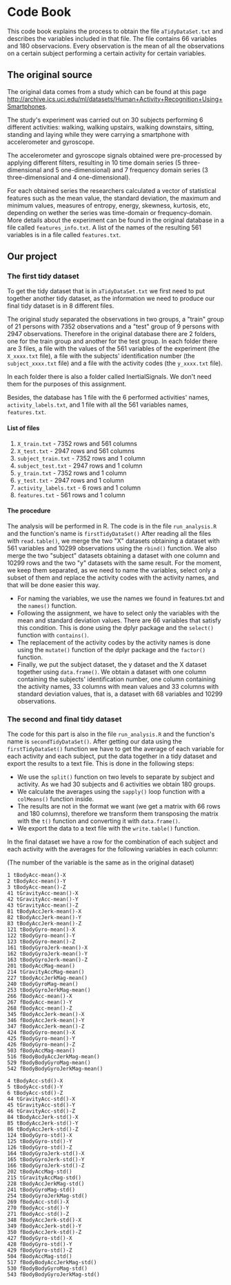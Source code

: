 Code Book
==========

This code book explains the process to obtain the file ```aTidyDataSet.txt``` and describes the variables included in that file. The file contains 66 variables and 180 observacions. Every observation is the mean of all the observations on a certain subject performing a certain activity for certain variables.
## The original source
The original data comes from a study which can be found at this page http://archive.ics.uci.edu/ml/datasets/Human+Activity+Recognition+Using+Smartphones.

The  study's experiment was carried out on 30 subjects performing 6 different activities: walking, walking upstairs, walking downstairs, sitting, standing and laying while they were carrying a smartphone with accelerometer and gyroscope.

The accelerometer and gyroscope signals obtained were pre-processed by applying different filters, resulting in 10 time domain series (5 three-dimensional and 5 one-dimensional) and 7 frequency domain series (3 three-dimensional and 4 one-dimensional).

For each obtained series the researchers calculated a vector of statistical features such as the mean
value, the standard deviation, the maximum and minimum values, measures of entropy, energy, skewness,
kurtosis, etc, depending on wether the series was time-domain or frequency-domain. More details about the
experiment can be found in the original database in a file called ```features_info.txt```. A list of the names of the resulting 561 variables is in a file called ```features.txt```.

## Our project
### The first tidy dataset
To get the tidy dataset that is in ```aTidyDataSet.txt``` we first need to put together another tidy dataset, as the information we need to produce our final tidy dataset is in 8 different files.

The original study separated the observations in two groups, a "train" group of 21 persons with 7352 observations and a "test" group of 9 persons with 2947 observations. Therefore in the original database there are 2 folders, one for the train group and another for the test group. In each folder there are 3 files, a file with the values of the 561 variables of the experiment (the ```X_xxxx.txt``` file), a file with the subjects' identification number (the ```subject_xxxx.txt``` file) and a file with the activity codes (the ```y_xxxx.txt``` file).

In each folder there is also a folder called InertialSignals. We don't need them for the purposes of this assignment.

Besides, the database has 1 file with the 6 performed activities' names, ```activity_labels.txt```, and 1 file with all the 561 variables names, ```features.txt```.

#### List of files
1. ```X_train.txt``` - 7352 rows and 561 columns
2. ```X_test.txt``` - 2947 rows and 561 columns
3. ```subject_train.txt``` - 7352 rows and 1 column
4. ```subject_test.txt``` - 2947 rows and 1 column
5. ```y_train.txt``` - 7352 rows and 1 column
6. ```y_test.txt``` - 2947 rows and 1 column
7. ```activity_labels.txt``` - 6 rows and 1 column
8. ```features.txt``` - 561 rows and 1 column

#### The procedure
The analysis will be performed in R. The code is in the file ```run_analysis.R``` and the function's name is ```firstTidyDataSet()```
After reading all the files with ```read.table()```, we merge the two "X" datasets obtaining a dataset with 561 variables and 10299 observations using the ```rbind()``` function. We also merge the two "subject" datasets obtaining a dataset with one column and 10299 rows and the two "y" datasets with the same result.
For the moment, we keep them separated, as we need to name the variables, select only a subset of them and replace the activity codes with the activity names, and that will be done easier this way.
* For naming the variables, we use the names we found in features.txt and the ```names()``` function.
* Following the assignment, we have to select only the variables with the mean and standard deviation values. There are 66 variables that satisfy this condition.
This is done using the dplyr package and the ```select()``` function with ```contains()```.
* The replacement of the activity codes by the activity names is done using the ```mutate()``` function of the dplyr package and the ```factor()``` function.
* Finally, we put the subject dataset, the y dataset and the X dataset together using ```data.frame()```. We obtain a dataset with one column containing the subjects' identification number, one column containing the activity names, 33 columns with mean values and 33 columns with standard deviation values, that is, a dataset with 68 variables and 10299 observations.

### The second and final tidy dataset
The code for this part is also in the file ```run_analysis.R``` and the function's name is ```secondTidyDataSet()```.
After getting our data using the ```firstTidyDataSet()``` function we have to get the average of each variable for each activity and each subject, put the data together in a tidy dataset and export the results to a text file. This is done in the following steps:
* We use the ```split()``` function on two levels to separate by subject and activity. As we had 30 subjects and 6 activities we obtain 180 groups.
* We calculate the averages using the ```sapply()``` loop function with a ```colMeans()``` function inside.
* The results are not in the format we want (we get a matrix with 66 rows and 180 columns), therefore we transform them transposing the matrix with the ```t()``` function and converting it with ```data.frame()```.
* We export the data to a text file with the ```write.table()``` function.

In the final dataset we have a row for the combination of each subject and each activity with the averages for the following variables in each column:

(The number of the variable is the same as in the original dataset)

```
1 tBodyAcc-mean()-X
2 tBodyAcc-mean()-Y
3 tBodyAcc-mean()-Z
41 tGravityAcc-mean()-X
42 tGravityAcc-mean()-Y
43 tGravityAcc-mean()-Z
81 tBodyAccJerk-mean()-X
82 tBodyAccJerk-mean()-Y
83 tBodyAccJerk-mean()-Z
121 tBodyGyro-mean()-X
122 tBodyGyro-mean()-Y
123 tBodyGyro-mean()-Z
161 tBodyGyroJerk-mean()-X
162 tBodyGyroJerk-mean()-Y
163 tBodyGyroJerk-mean()-Z
201 tBodyAccMag-mean()
214 tGravityAccMag-mean()
227 tBodyAccJerkMag-mean()
240 tBodyGyroMag-mean()
253 tBodyGyroJerkMag-mean()
266 fBodyAcc-mean()-X
267 fBodyAcc-mean()-Y
268 fBodyAcc-mean()-Z
345 fBodyAccJerk-mean()-X
346 fBodyAccJerk-mean()-Y
347 fBodyAccJerk-mean()-Z
424 fBodyGyro-mean()-X
425 fBodyGyro-mean()-Y
426 fBodyGyro-mean()-Z
503 fBodyAccMag-mean()
516 fBodyBodyAccJerkMag-mean()
529 fBodyBodyGyroMag-mean()
542 fBodyBodyGyroJerkMag-mean()

4 tBodyAcc-std()-X
5 tBodyAcc-std()-Y
6 tBodyAcc-std()-Z
44 tGravityAcc-std()-X
45 tGravityAcc-std()-Y
46 tGravityAcc-std()-Z
84 tBodyAccJerk-std()-X
85 tBodyAccJerk-std()-Y
86 tBodyAccJerk-std()-Z
124 tBodyGyro-std()-X
125 tBodyGyro-std()-Y
126 tBodyGyro-std()-Z
164 tBodyGyroJerk-std()-X
165 tBodyGyroJerk-std()-Y
166 tBodyGyroJerk-std()-Z
202 tBodyAccMag-std()
215 tGravityAccMag-std()
228 tBodyAccJerkMag-std()
241 tBodyGyroMag-std()
254 tBodyGyroJerkMag-std()
269 fBodyAcc-std()-X
270 fBodyAcc-std()-Y
271 fBodyAcc-std()-Z
348 fBodyAccJerk-std()-X
349 fBodyAccJerk-std()-Y
350 fBodyAccJerk-std()-Z
427 fBodyGyro-std()-X
428 fBodyGyro-std()-Y
429 fBodyGyro-std()-Z
504 fBodyAccMag-std()
517 fBodyBodyAccJerkMag-std()
530 fBodyBodyGyroMag-std()
543 fBodyBodyGyroJerkMag-std()
```


